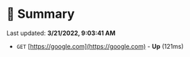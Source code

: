 # 📖 Summary
Last updated: **3/21/2022, 9:03:41 AM**

- `GET` [https://google.com](https://google.com) - **Up** (121ms)
